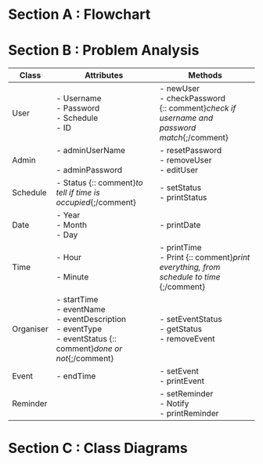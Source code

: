 # Section A : Flowchart 

# Section B : Problem Analysis

| **Class** | **Attributes**                                                                                                         | **Methods**                                                                                         |
| --------- | ---------------------------------------------------------------------------------------------------------------------- | --------------------------------------------------------------------------------------------------- |
| User      | - Username<br>- Password<br>- Schedule <br>- ID                                                                        | - newUser <br>- checkPassword <br>{:: comment}*check if username and password match*{;/comment}<br> |
| Admin     | - adminUserName<br>    <br>- adminPassword                                                                             | - resetPassword<br>- removeUser<br>- editUser                                                       |
| Schedule  | - Status {:: comment}*to tell if time is occupied*{;/comment}                                                          | - setStatus<br>- printStatus                                                                        |
| Date      | - Year<br>- Month<br>- Day                                                                                             | - printDate                                                                                         |
| Time      | - Hour<br>    <br>- Minute                                                                                             | - printTime<br>- Print {:: comment}*print everything, from schedule to time* {;/comment}            |
| Organiser | - startTime<br>- eventName<br>- eventDescription<br>- eventType<br>- eventStatus  {:: comment}*done or not*{;/comment} | - setEventStatus<br>- getStatus <br>- removeEvent                                                   |
| Event     | - endTime                                                                                                              | - setEvent <br>- printEvent                                                                         |
| Reminder  |                                                                                                                        | - setReminder<br>- Notify<br>- printReminder                                                        |


# Section C : Class Diagrams
